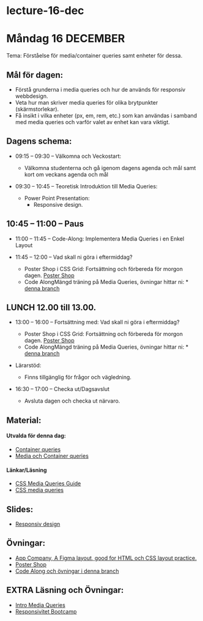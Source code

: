 # lecture-16-dec

# Måndag 16 DECEMBER
Tema: Förståelse för media/container queries samt enheter för dessa.

## Mål för dagen: 
- Förstå grunderna i media queries och hur de används för responsiv webbdesign.
- Veta hur man skriver media queries för olika brytpunkter (skärmstorlekar).
- Få insikt i vilka enheter (px, em, rem, etc.) som kan användas i samband med media queries och varför valet av enhet kan vara viktigt.

## Dagens schema:

* 09:15 – 09:30 – Välkomna och Veckostart:
  - Välkomna studenterna och gå igenom dagens agenda och mål samt kort om veckans agenda och mål

* 09:30 – 10:45 – Teoretisk Introduktion till Media Queries:
  * Power Point Presentation:
    - Responsive design.
     
 ## 10:45 – 11:00 – Paus

* 11:00 – 11:45 – Code-Along: Implementera Media Queries i en Enkel Layout

 * 11:45 – 12:00 – Vad skall ni göra i eftermiddag?
    - Poster Shop i CSS Grid: Fortsättning och förbereda för morgon dagen. [Poster Shop](https://github.com/Lexicon-frontend-2024-2025/poster-shop)
    - Code AlongMängd träning på Media Queries, övningar hittar ni: * [denna branch](https://github.com/Lexicon-frontend-2024-2025/lecture-16-dec/tree/codeAlong-media-queries)


## LUNCH 12.00 till 13.00.

* 13:00 – 16:00 – Fortsättning med: Vad skall ni göra i eftermiddag?
    - Poster Shop i CSS Grid: Fortsättning och förbereda för morgon dagen. [Poster Shop](https://github.com/Lexicon-frontend-2024-2025/poster-shop)
    - Code AlongMängd träning på Media Queries, övningar hittar ni: * [denna branch](https://github.com/Lexicon-frontend-2024-2025/lecture-16-dec/tree/codeAlong-media-queries)
      
 * Lärarstöd:
   - Finns tillgänglig för frågor och vägledning.

* 16:30 – 17:00 – Checka ut/Dagsavslut
  - Avsluta dagen och checka ut närvaro.


## Material:

#### Utvalda för denna dag:
* [Container queries](https://www.youtube.com/watch?v=ZSaAHb5dRwQ)
* [Media och Container queries](https://www.youtube.com/watch?v=2rlWBZ17Wes)


#### Länkar/Läsning
* [CSS Media Queries Guide](https://css-tricks.com/a-complete-guide-to-css-media-queries/)
* [CSS media queries](https://developer.mozilla.org/en-US/docs/Web/CSS/CSS_media_queries)


## Slides:
* [Responsiv design](https://docs.google.com/presentation/d/1_5S8nETWNWB5FNe6Cr1eH99WSF3uK05L/edit#slide=id.p1)


## Övningar: 
* [App Company, A Figma layout, good for HTML och CSS layout practice.](https://code.zocom.io/frontend/mockups/figma-layout-app-company)
* [Poster Shop](https://github.com/Lexicon-frontend-2024-2025/poster-shop)
* [Code Along och övningar i denna branch](https://github.com/Lexicon-frontend-2024-2025/lecture-16-dec/tree/codeAlong-media-queries)

## EXTRA Läsning och Övningar: 
* [Intro Media Queries](https://github.com/Lexicon-Frontend-2024/Lecture-30-May)
* [Responsivitet Bootcamp](https://github.com/Lexicon-Frontend-2024/exercise-html-css-responsivity)
